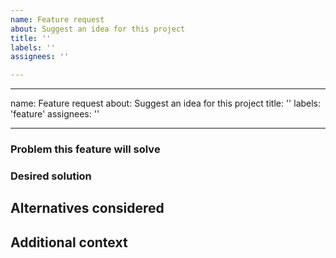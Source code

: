 ```yaml
---
name: Feature request
about: Suggest an idea for this project
title: ''
labels: ''
assignees: ''

---
```


---
name: Feature request
about: Suggest an idea for this project
title: ''
labels: 'feature'
assignees: ''

---

<!-- By contributing to this project, you agree to follow the Code
of Conduct: https://github.com/rhannequin/astronoby/blob/main/CODE_OF_CONDUCT.md -->

### Problem this feature will solve

<!-- A clear and concise description of what the problem is. Ex. When doing
[...] I find it difficult to [...] -->

### Desired solution

<!-- The feature or change that would solve the problem -->

## Alternatives considered

<!-- Any alternative solutions or features you've considered. -->

## Additional context

<!-- Add any other context about this feature request. -->
